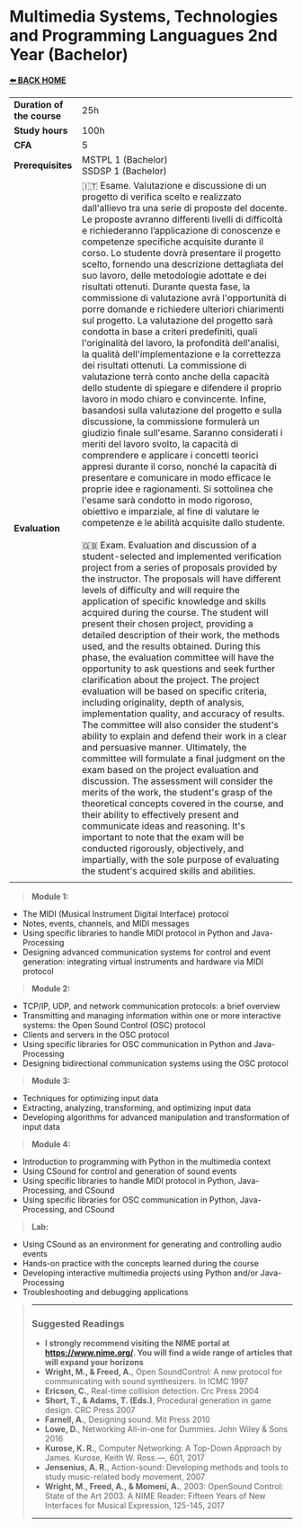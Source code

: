 # **Multimedia Systems, Technologies and Programming Languagues 2nd Year (Bachelor)**  

[**⬅️ BACK HOME**](/HOME.md)  

|                          |     |
|:-------------------------|:----|  
|**Duration of the course**|25h  |
|**Study hours**           |100h |
|**CFA**                   |5    |
|**Prerequisites**         |MSTPL 1 (Bachelor)<br>SSDSP 1 (Bachelor)|
|**Evaluation**            |🇮🇹 Esame. Valutazione e discussione di un progetto di verifica scelto e realizzato dall'allievo tra una serie di proposte del docente. Le proposte avranno differenti livelli di difficoltà e richiederanno l’applicazione di conoscenze e competenze specifiche acquisite durante il corso. Lo studente dovrà presentare il progetto scelto, fornendo una descrizione dettagliata del suo lavoro, delle metodologie adottate e dei risultati ottenuti. Durante questa fase, la commissione di valutazione avrà l'opportunità di porre domande e richiedere ulteriori chiarimenti sul progetto. La valutazione del progetto sarà condotta in base a criteri predefiniti, quali l'originalità del lavoro, la profondità dell'analisi, la qualità dell'implementazione e la correttezza dei risultati ottenuti. La commissione di valutazione terrà conto anche della capacità dello studente di spiegare e difendere il proprio lavoro in modo chiaro e convincente. Infine, basandosi sulla valutazione del progetto e sulla discussione, la commissione formulerà un giudizio finale sull'esame. Saranno considerati i meriti del lavoro svolto, la capacità di comprendere e applicare i concetti teorici appresi durante il corso, nonché la capacità di presentare e comunicare in modo efficace le proprie idee e ragionamenti. Si sottolinea che l'esame sarà condotto in modo rigoroso, obiettivo e imparziale, al fine di valutare le competenze e le abilità acquisite dallo studente.<br><br>🇬🇧 Exam. Evaluation and discussion of a student-selected and implemented verification project from a series of proposals provided by the instructor. The proposals will have different levels of difficulty and will require the application of specific knowledge and skills acquired during the course. The student will present their chosen project, providing a detailed description of their work, the methods used, and the results obtained. During this phase, the evaluation committee will have the opportunity to ask questions and seek further clarification about the project. The project evaluation will be based on specific criteria, including originality, depth of analysis, implementation quality, and accuracy of results. The committee will also consider the student's ability to explain and defend their work in a clear and persuasive manner. Ultimately, the committee will formulate a final judgment on the exam based on the project evaluation and discussion. The assessment will consider the merits of the work, the student's grasp of the theoretical concepts covered in the course, and their ability to effectively present and communicate ideas and reasoning. It's important to note that the exam will be conducted rigorously, objectively, and impartially, with the sole purpose of evaluating the student's acquired skills and abilities.|
|                          |     |

>**Module 1:**

- The MIDI (Musical Instrument Digital Interface) protocol
- Notes, events, channels, and MIDI messages
- Using specific libraries to handle MIDI protocol in Python and Java-Processing
- Designing advanced communication systems for control and event generation: integrating virtual instruments and hardware via MIDI protocol

>**Module 2:**

- TCP/IP, UDP, and network communication protocols: a brief overview
- Transmitting and managing information within one or more interactive systems: the Open Sound Control (OSC) protocol
- Clients and servers in the OSC protocol
- Using specific libraries for OSC communication in Python and Java-Processing
- Designing bidirectional communication systems using the OSC protocol

>**Module 3:**

- Techniques for optimizing input data
- Extracting, analyzing, transforming, and optimizing input data
- Developing algorithms for advanced manipulation and transformation of input data

>**Module 4:**

- Introduction to programming with Python in the multimedia context
- Using CSound for control and generation of sound events
- Using specific libraries to handle MIDI protocol in Python, Java-Processing, and CSound
- Using specific libraries for OSC communication in Python, Java-Processing, and CSound

>**Lab:**

- Using CSound as an environment for generating and controlling audio events
- Hands-on practice with the concepts learned during the course
- Developing interactive multimedia projects using Python and/or Java-Processing
- Troubleshooting and debugging applications

>---
>
>### **Suggested Readings**  
>
>- **I strongly recommend visiting the NIME portal at <https://www.nime.org/>. You will find a wide range of articles that will expand your horizons**  
>- **Wright, M., & Freed, A.**, Open SoundControl: A new protocol for communicating with sound synthesizers. In ICMC 1997
>- **Ericson, C.**, Real-time collision detection. Crc Press 2004
>- **Short, T., & Adams, T. (Eds.)**, Procedural generation in game design. CRC Press 2007
>- **Farnell, A.**, Designing sound. Mit Press 2010
>- **Lowe, D.**, Networking All-in-one for Dummies. John Wiley & Sons 2016
>- **Kurose, K. R.**, Computer Networking: A Top-Down Approach by James. Kurose, Keith W. Ross.—, 601, 2017
>- **Jensenius, A. R.**, Action-sound: Developing methods and tools to study music-related body movement, 2007
>- **Wright, M., Freed, A., & Momeni, A.**, 2003: OpenSound Control: State of the Art 2003. A NIME Reader: Fifteen Years of New Interfaces for Musical Expression, 125-145, 2017  
>
>---
